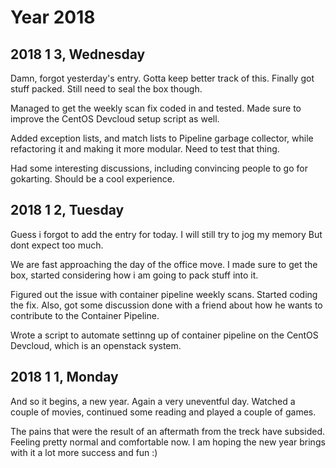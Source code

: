 # Year 2018

## 2018 1 3, Wednesday

Damn, forgot yesterday's entry. Gotta keep better track of this. Finally got
stuff packed. Still need to seal the box though.

Managed to get the weekly scan fix coded in and tested. Made sure to improve
the CentOS Devcloud setup script as well.

Added exception lists, and match lists to Pipeline garbage collector, while
refactoring it and making it more modular. Need to test that thing.

Had some interesting discussions, including convincing people to go for
gokarting. Should be a cool experience.

## 2018 1 2, Tuesday

Guess i forgot to add the entry for today. I will still try to jog my memory
But dont expect too much.

We are fast approaching the day of the office move. I made sure to get the box,
started considering how i am going to pack stuff into it.

Figured out the issue with container pipeline weekly scans. Started coding the
fix. Also, got some discussion done with a friend about how he wants to
contribute to the Container Pipeline.

Wrote a script to automate settinng up of container pipeline on the CentOS
Devcloud, which is an openstack system.

## 2018 1 1, Monday

And so it begins, a new year. Again a very uneventful day. Watched a couple
of movies, continued some reading and played a couple of games.

The pains that were the result of an aftermath from the treck have subsided.
Feeling pretty normal and comfortable now. I am hoping the new year brings
with it a lot more success and fun :)